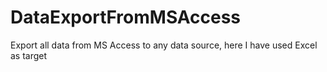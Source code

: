 # DataExportFromMSAccess
Export all data from MS Access to any data source, here I have used Excel as target
